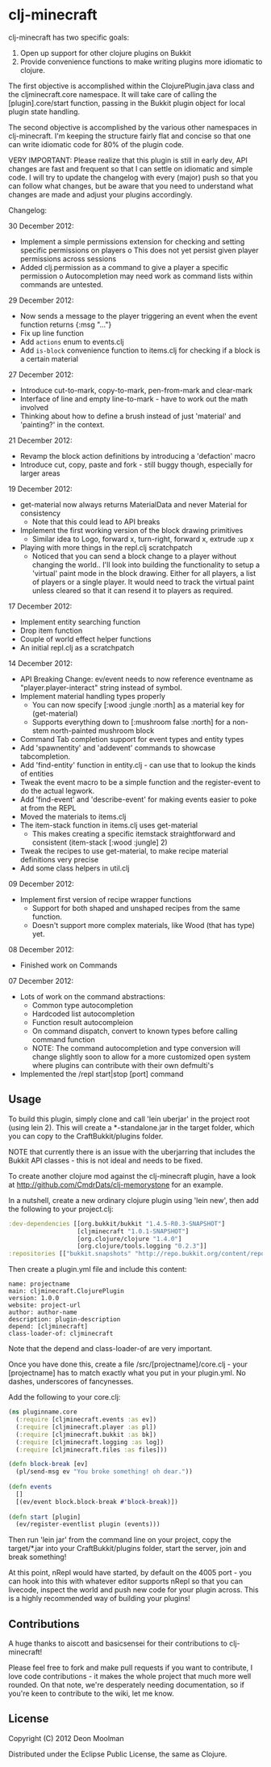 # clj-minecraft

clj-minecraft has two specific goals:

1) Open up support for other clojure plugins on Bukkit
2) Provide convenience functions to make writing plugins more
idiomatic to clojure.

The first objective is accomplished within the ClojurePlugin.java
class and the cljminecraft.core namespace. It will take care of
calling the [plugin].core/start function, passing in the Bukkit plugin
object for local plugin state handling.

The second objective is accomplished by the various other namespaces
in clj-minecraft. I'm keeping the structure fairly flat and concise so
that one can write idiomatic code for 80% of the plugin code.

VERY IMPORTANT: Please realize that this plugin is still in early dev,
API changes are fast and frequent so that I can settle on idiomatic
and simple code. I will try to update the changelog with every (major) push so
that you can follow what changes, but be aware that you need to
understand what changes are made and adjust your plugins accordingly.

Changelog:

30 December 2012:
 - Implement a simple permissions extension for checking and setting specific permissions on players
   o This does not yet persist given player permissions across sessions
 - Added clj.permission as a command to give a player a specific permission
   o Autocompletion may need work as command lists within commands are untested.
 
29 December 2012:
 - Now sends a message to the player triggering an event when the event function returns {:msg "..."}
 - Fix up line function
 - Add `actions` enum to events.clj
 - Add `is-block` convenience function to items.clj for checking if a block is a certain material
 
27 December 2012:
 - Introduce cut-to-mark, copy-to-mark, pen-from-mark and clear-mark
 - Interface of line and empty line-to-mark - have to work out the math involved
 - Thinking about how to define a brush instead of just 'material' and 'painting?' in the context.
 
21 December 2012:
 - Revamp the block action definitions by introducing a 'defaction' macro
 - Introduce cut, copy, paste and fork - still buggy though, especially for larger areas

19 December 2012:
 - get-material now always returns MaterialData and never Material for consistency
   - Note that this could lead to API breaks
 - Implement the first working version of the block drawing primitives
   - Similar idea to Logo, forward x, turn-right, forward x, extrude :up x
 - Playing with more things in the repl.clj scratchpatch
   - Noticed that you can send a block change to a player without changing the world.. I'll look into building the functionality to setup a 'virtual' paint mode in the block drawing. Either for all players, a list of players or a single player. It would need to track the virtual paint unless cleared so that it can resend it to players as required.
   
17 December 2012:
 - Implement entity searching function
 - Drop item function
 - Couple of world effect helper functions
 - An initial repl.clj as a scratchpatch

14 December 2012:
 - API Breaking Change: ev/event needs to now reference eventname as "player.player-interact" string instead of symbol.
 - Implement material handling types properly
   - You can now specify [:wood :jungle :north] as a material key for (get-material)
   - Supports everything down to [:mushroom false :north] for a non-stem north-painted mushroom block
 - Command Tab completion support for event types and entity types
 - Add 'spawnentity' and 'addevent' commands to showcase tabcompletion.
 - Add 'find-entity' function in entity.clj - can use that to lookup the kinds of entities
 - Tweak the event macro to be a simple function and the register-event to do the actual legwork.
 - Add 'find-event' and 'describe-event' for making events easier to poke at from the REPL
 - Moved the materials to items.clj
 - The item-stack function in items.clj uses get-material
   - This makes creating a specific itemstack straightforward and consistent (item-stack [:wood :jungle] 2)
 - Tweak the recipes to use get-material, to make recipe material definitions very precise
 - Add some class helpers in util.clj

09 December 2012:
 - Implement first version of recipe wrapper functions
   - Support for both shaped and unshaped recipes from the same function.
   - Doesn't support more complex materials, like Wood (that has type) yet.

08 December 2012:
 - Finished work on Commands

07 December 2012:
 - Lots of work on the command abstractions:
   - Common type autocompletion
   - Hardcoded list autocompletion
   - Function result autocompleion
   - On command dispatch, convert to known types before calling command function
   - NOTE: The command autocompletion and type conversion will change slightly soon to allow for a more customized open system where plugins can contribute with their own defmulti's
 - Implemented the /repl start|stop [port] command

## Usage

To build this plugin, simply clone and call 'lein uberjar' in the
project root (using lein 2). This will create a *-standalone.jar in the
target folder, which you can copy to the CraftBukkit/plugins folder.

NOTE that currently there is an issue with the uberjarring that
includes the Bukkit API classes - this is not ideal and needs to be fixed.

To create another clojure mod against the clj-minecraft plugin, have a
look at http://github.com/CmdrDats/clj-memorystone for an example.

In a nutshell, create a new ordinary clojure plugin using 'lein new',
then add the following to your project.clj:

```clojure
:dev-dependencies [[org.bukkit/bukkit "1.4.5-R0.3-SNAPSHOT"]
                   [cljminecraft "1.0.1-SNAPSHOT"]
                   [org.clojure/clojure "1.4.0"]
                   [org.clojure/tools.logging "0.2.3"]]
:repositories [["bukkit.snapshots" "http://repo.bukkit.org/content/repositories/snapshots"]]
```

Then create a plugin.yml file and include this content:

```
name: projectname
main: cljminecraft.ClojurePlugin
version: 1.0.0
website: project-url
author: author-name
description: plugin-description
depend: [cljminecraft]
class-loader-of: cljminecraft
```

Note that the depend and class-loader-of are very important.

Once you have done this, create a file /src/[projectname]/core.clj -
your [projectname] has to match exactly what you put in your
plugin.yml. No dashes, underscores of fancynesses.

Add the following to your core.clj:

```clojure
(ns pluginname.core
  (:require [cljminecraft.events :as ev])
  (:require [cljminecraft.player :as pl])
  (:require [cljminecraft.bukkit :as bk])
  (:require [cljminecraft.logging :as log])
  (:require [cljminecraft.files :as files]))

(defn block-break [ev]
  (pl/send-msg ev "You broke something! oh dear."))
  
(defn events
  []
  [(ev/event block.block-break #'block-break)])
   
(defn start [plugin]
  (ev/register-eventlist plugin (events)))  
```

Then run 'lein jar' from the command line on your project, copy the
target/*.jar into your CraftBukkit/plugins folder, start the server,
join and break something!

At this point, nRepl would have started, by default on the 4005 port -
you can hook into this with whatever editor supports nRepl so that you
can livecode, inspect the world and push new code for your plugin
across. This is a highly recommended way of building your plugins!

## Contributions

A huge thanks to aiscott and basicsensei for their contributions to clj-minecraft!

Please feel free to fork and make pull requests if you want to contribute,
I love code contributions - it makes the whole project that much more well rounded.
On that note, we're desperately needing documentation, so if you're keen to contribute
to the wiki, let me know.

## License

Copyright (C) 2012 Deon Moolman

Distributed under the Eclipse Public License, the same as Clojure.
